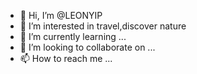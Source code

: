 - 👋 Hi, I’m @LEONYIP
- 👀 I’m interested in travel,discover nature
- 🌱 I’m currently learning ...
- 💞️ I’m looking to collaborate on ...
- 📫 How to reach me ...

<!---
LEONIPOH/LEONIPOH is a ✨ special ✨ repository because its `README.md` (this file) appears on your GitHub profile.
You can click the Preview link to take a look at your changes.
--->
